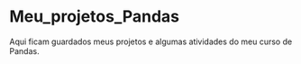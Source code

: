 # Meu_projetos_Pandas
Aqui ficam guardados meus projetos e algumas atividades do meu curso de Pandas.
